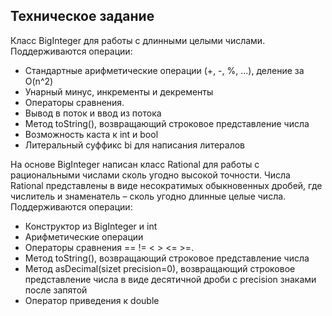 ## Техническое задание

Класс BigInteger для работы с длинными целыми числами. Поддерживаются операции:
* Стандартные арифметические операции (+, -, %, ...), деление за O(n^2)
* Унарный минус, инкременты и декременты
* Операторы сравнения.
* Вывод в поток и ввод из потока
* Метод toString(), возвращающий строковое представление числа
* Возможность каста к int и bool
* Литеральный суффикс bi для написания литералов


На основе BigInteger написан класс Rational для работы с рациональными числами сколь угодно высокой точности. Числа Rational представлены в виде несократимых обыкновенных дробей, где числитель и знаменатель – сколь угодно длинные целые числа. Поддерживаются операции:
* Конструктор из BigInteger и int
* Арифметические операции
* Операторы сравнения == != < > <= >=.
* Метод toString(), возвращающий строковое представление числа
* Метод asDecimal(sizet precision=0), возвращающий строковое представление числа в виде десятичной дроби с precision знаками после запятой
* Оператор приведения к double